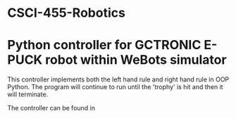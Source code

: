 # CSCI-455-Robotics
<h1>Python controller for GCTRONIC E-PUCK robot within WeBots simulator</h1>

<p>This controller implements both the left hand rule and right hand rule in OOP Python. The program will continue to run until the 'trophy' is hit and then it will terminate.</p>
<p></p>
<p>The controller can be found in</p>
